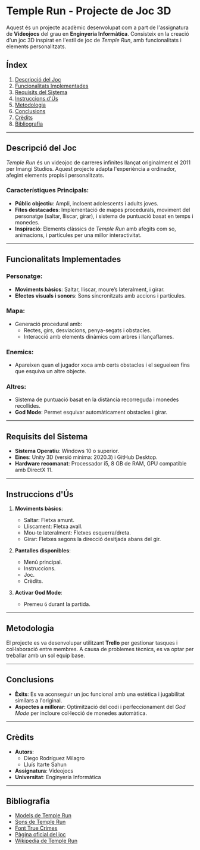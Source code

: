 # Temple Run - Projecte de Joc 3D

Aquest és un projecte acadèmic desenvolupat com a part de l'assignatura de **Videojocs** del grau en **Enginyeria Informàtica**. Consisteix en la creació d'un joc 3D inspirat en l'estil de joc de *Temple Run*, amb funcionalitats i elements personalitzats.

## Índex

1. [Descripció del Joc](#descripció-del-joc)
2. [Funcionalitats Implementades](#funcionalitats-implementades)
3. [Requisits del Sistema](#requisits-del-sistema)
4. [Instruccions d'Ús](#instruccions-dús)
5. [Metodologia](#metodologia)
6. [Conclusions](#conclusions)
7. [Crèdits](#crèdits)
8. [Bibliografia](#bibliografia)

---

## Descripció del Joc

*Temple Run* és un videojoc de carreres infinites llançat originalment el 2011 per Imangi Studios. Aquest projecte adapta l'experiència a ordinador, afegint elements propis i personalitzats.

### Característiques Principals:
- **Públic objectiu**: Ampli, incloent adolescents i adults joves.
- **Fites destacades**: Implementació de mapes procedurals, moviment del personatge (saltar, lliscar, girar), i sistema de puntuació basat en temps i monedes.
- **Inspiració**: Elements clàssics de *Temple Run* amb afegits com so, animacions, i partícules per una millor interactivitat.

---

## Funcionalitats Implementades

### Personatge:
- **Moviments bàsics**: Saltar, lliscar, moure’s lateralment, i girar.
- **Efectes visuals i sonors**: Sons sincronitzats amb accions i partícules.

### Mapa:
- Generació procedural amb:
  - Rectes, girs, desviacions, penya-segats i obstacles.
  - Interacció amb elements dinàmics com arbres i llançaflames.

### Enemics:
- Apareixen quan el jugador xoca amb certs obstacles i el segueixen fins que esquiva un altre objecte.

### Altres:
- Sistema de puntuació basat en la distància recorreguda i monedes recollides.
- **God Mode**: Permet esquivar automàticament obstacles i girar.

---

## Requisits del Sistema

- **Sistema Operatiu**: Windows 10 o superior.
- **Eines**: Unity 3D (versió mínima: 2020.3) i GitHub Desktop.
- **Hardware recomanat**: Processador i5, 8 GB de RAM, GPU compatible amb DirectX 11.

---

## Instruccions d'Ús

1. **Moviments bàsics**:
   - Saltar: Fletxa amunt.
   - Lliscament: Fletxa avall.
   - Mou-te lateralment: Fletxes esquerra/dreta.
   - Girar: Fletxes segons la direcció desitjada abans del gir.

2. **Pantalles disponibles**:
   - Menú principal.
   - Instruccions.
   - Joc.
   - Crèdits.

3. **Activar God Mode**:
   - Premeu `G` durant la partida.

---

## Metodologia

El projecte es va desenvolupar utilitzant **Trello** per gestionar tasques i col·laboració entre membres. A causa de problemes tècnics, es va optar per treballar amb un sol equip base.

---

## Conclusions

- **Èxits**: Es va aconseguir un joc funcional amb una estètica i jugabilitat similars a l'original.
- **Aspectes a millorar**: Optimització del codi i perfeccionament del *God Mode* per incloure col·lecció de monedes automàtica.

---

## Crèdits

- **Autors**:
  - Diego Rodríguez Milagro
  - Lluís Itarte Sahun
- **Assignatura**: Videojocs
- **Universitat**: Enginyeria Informàtica

---

## Bibliografia

- [Models de Temple Run](https://www.models-resource.com/mobile/templerun/?source=genre)
- [Sons de Temple Run](https://www.101soundboards.com/boards/41048-sound-effects-temple-run-miscellaneous-mobile)
- [Font True Crimes](https://www.dafont.com/es/true-crimes.font)
- [Pàgina oficial del joc](https://imangistudios.com/thegames/temple-run/)
- [Wikipedia de Temple Run](https://en.wikipedia.org/wiki/Temple_Run)
